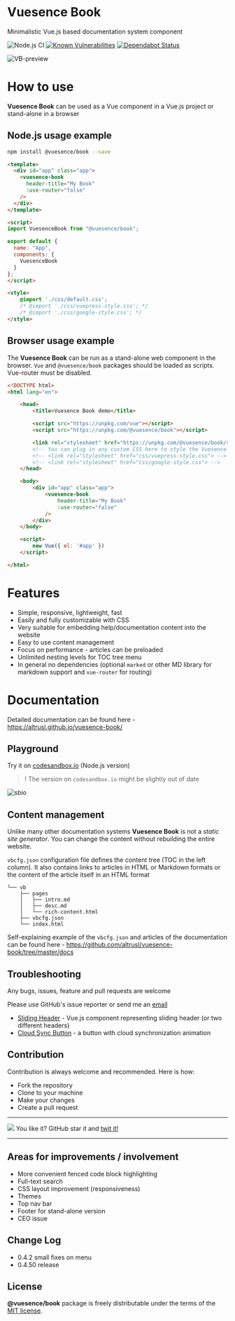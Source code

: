 # Vuesence Book

Minimalistic Vue.js based documentation system component

![Node.js CI](https://github.com/altrusl/vuesence-book/workflows/Node.js%20CI/badge.svg)
[![Known Vulnerabilities](https://snyk.io/test/github/altrusl/vuesence-book/badge.svg)](https://snyk.io/test/github/altrusl/vuesence-book)
[![Dependabot Status](https://api.dependabot.com/badges/status?host=github&repo=altrusl/vuesence-book)](https://dependabot.com)
<!-- [![Dependencies](https://david-dm.org/altrusl/vuesence-book.svg)](https://david-dm.org/altrusl/vuesence-book.svg) -->

![VB-preview](https://altrusl.github.io/vuesence-book/images/vb-preview.gif)


# How to use

**Vuesence Book** can be used as a Vue component in a Vue.js project or stand-alone in a browser

## Node.js usage example

```bash
npm install @vuesence/book --save
```

```html
<template>
  <div id="app" class="app">
    <vuesence-book 
      header-title="My Book" 
      :use-router="false"
    />
  </div>
</template>

<script>
import VuesenceBook from "@vuesence/book";

export default {
  name: "App",
  components: {
    VuesenceBook
  }
};
</script>

<style>
    @import './css/default.css';
    /* @import './css/vuepress-style.css'; */
    /* @import './css/google-style.css'; */
</style>
```
## Browser usage example

The **Vuesence Book** can be run as a stand-alone web component in the browser. `Vue` and `@vuesence/book` packages should be loaded as scripts. Vue-router must be disabled.

```html
<!DOCTYPE html>
<html lang="en">

	<head>
		<title>Vuesence Book demo</title>

		<script src="https://unpkg.com/vue"></script>
		<script src="https://unpkg.com/@vuesence/book"></script>

        <link rel="stylesheet" href="https://unpkg.com/@vuesence/book/src/css/default.css">      
		<!-- You can plug in any custom CSS here to style the Vuesence Book-->
		<!-- <link rel="stylesheet" href="css/vuepress-style.css"> -->
		<!-- <link rel="stylesheet" href="css/google-style.css"> -->
	</head>

	<body>
		<div id="app" class="app">
			<vuesence-book
				header-title="My Book"
				:use-router="false"
			/>
		</div>
	</body>

	<script>
		new Vue({ el: '#app' })
	</script>

</html>
```
# Features

- Simple, responsive, lightweight, fast
- Easily and fully customizable with CSS
- Very suitable for embedding help/documentation content into the website
- Easy to use content management
- Focus on performance - articles can be preloaded
- Unlimited nesting levels for TOC tree menu
- In general no dependencies (optional `marked` or other MD library for markdown support and `vue-router` for routing)


# Documentation

Detailed documentation can be found here - <a href="https://altrusl.github.io/vuesence-book/" target="_blank">https://altrusl.github.io/vuesence-book/</a>

## Playground

Try it on <a href="https://codesandbox.io/s/vuesence-book-0rfh5" target="_blank">codesandbox.io</a> (Node.js version)

> ! The version on `codesandbox.io` might be slightly out of date

![sbio](https://altrusl.github.io/vuesence-book/images/csbio.jpg)

## Content management

Unlike many other documentation systems **Vuesence Book** is not a *static site generator*. You can change the content without rebuilding the entire website.

`vbcfg.json` configuration file defines the content tree (TOC in the left column). It also contains links to articles in HTML or Markdown formats or the content of the article itself in an HTML format

```
└── vb
    ├── pages
    │   ├── intro.md
    │   ├── desc.md
    │   └── rich-content.html
    ├── vbcfg.json
    └── index.html
```

Self-explaining example of the `vbcfg.json` and articles of the documentation can be found here - 
<a href="https://github.com/altrusl/vuesence-book/tree/master/docs" target="_blank">https://github.com/altrusl/vuesence-book/tree/master/docs</a>

## Troubleshooting

Any bugs, issues, feature and pull requests are welcome

Please use GitHub's issue reporter or send me an <a href="mailto:ruslan.makarov@gmail.com">email</a>

- <a href="https://github.com/altrusl/vuesence-sliding-header" target="_blank">Sliding Header</a> - Vue.js component representing sliding header (or two different headers)
- <a href="https://github.com/altrusl/vuesence-cloud-sync-button" target="_blank">Cloud Sync Button</a> - a button with cloud synchronization animation

## Contribution

Contribution is always welcome and recommended. Here is how:

- Fork the repository
- Clone to your machine
- Make your changes
- Create a pull request

-------

<img src="https://imgur.com/A92i02A.png" />
You like it? GitHub star it and <a href="https://twitter.com/vuesence/status/1280075614897176577?s=20">twit it!</a>

-------

## Areas for improvements / involvement
- More convenient fenced code block highlighting
- Full-text search
- CSS layout improvement (responsiveness)
- Themes
- Top nav bar
- Footer for stand-alone version
- CEO issue

## Change Log

- 0.4.2 small fixes on menu
- 0.4.50 release

## License

**@vuesence/book** package is freely distributable under the terms of the [MIT license](LICENSE).


